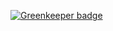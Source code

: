 
[![Greenkeeper badge](https://badges.greenkeeper.io/anilpdv/NewsLocater.svg)](https://greenkeeper.io/)
